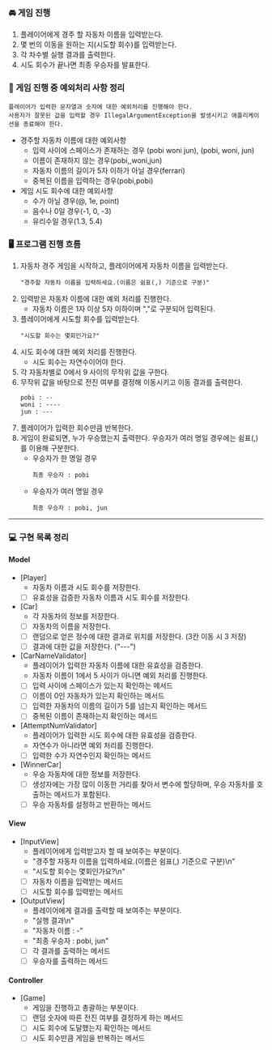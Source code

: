 ### 🚘 게임 진행
1. 플레이어에게 경주 할 자동차 이름을 입력받는다.
2. 몇 번의 이동을 원하는 지(시도할 회수)를 입력받는다.
3. 각 차수별 실행 결과를 출력한다.
4. 시도 회수가 끝나면 최종 우승자를 발표한다.

### 🚨 게임 진행 중 예외처리 사항 정리
```
플레이어가 입력한 문자열과 숫자에 대한 예외처리를 진행해야 한다. 
사용자가 잘못된 값을 입력할 경우 IllegalArgumentException을 발생시키고 애플리케이션을 종료해야 한다.
```
  - 경주할 자동차 이름에 대한 예외사항
    - 입력 사이에 스페이스가 존재하는 경우 (pobi woni jun), (pobi, woni, jun)
    - 이름이 존재하지 않는 경우(pobi,,woni,jun)
    - 자동차 이름의 길이가 5자 이하가 아닐 경우(ferrari)
    - 중복된 이름을 입력하는 경우(pobi,pobi)
  - 게임 시도 회수에 대한 예외사항
    - 수가 아닐 경우(@, 1e, point)
    - 음수나 0일 경우(-1, 0, -3)
    - 유리수일 경우(1.3, 5.4)

### 🖥️ 프로그램 진행 흐름
1. 자동차 경주 게임을 시작하고, 플레이어에게 자동차 이름을 입력받는다. 
    ``` 
    "경주할 자동차 이름을 입력하세요.(이름은 쉼표(,) 기준으로 구분)"
    ```
2. 입력받은 자동차 이름에 대한 예외 처리를 진행한다.
   - 자동차 이름은 1자 이상 5자 이하이며 ","로 구분되어 입력된다.
3. 플레이어에게 시도할 회수를 입력받는다.
    ```
    "시도할 회수는 몇회인가요?"
    ```
4. 시도 회수에 대한 예외 처리를 진행한다.
   - 시도 회수는 자연수이어야 한다.
5. 각 자동차별로 0에서 9 사이의 무작위 값을 구한다.
6. 무작위 값을 바탕으로 전진 여부를 결정해 이동시키고 이동 결과를 출력한다.
    ```
    pobi : --
    woni : ----
    jun : ---
    ```
7. 플레이어가 입력한 회수만큼 반복한다.
8. 게임이 완료되면, 누가 우승했는지 출력한다. 우승자가 여러 명일 경우에는 쉼표(,)를 이용해 구분한다.
   - 우승자가 한 명일 경우
     ```
     최종 우승자 : pobi
     ```
   - 우승자가 여러 명일 경우
     ```
     최종 우승자 : pobi, jun
     ```
---
### 💻 구현 목록 정리
#### Model
- [Player]
  - 자동차 이름과 시도 회수를 저장한다.
  - [ ] 유효성을 검증한 자동차 이름과 시도 회수를 저장한다.
- [Car]
  - 각 자동차의 정보를 저장한다.
  - [ ] 자동차의 이름을 저장한다.
  - [ ] 랜덤으로 얻은 정수에 대한 결과로 위치를 저장한다. (3칸 이동 시 3 저장)
  - [ ] 결과에 대한 값을 저장한다. ("---")
- [CarNameValidator]
  - 플레이어가 입력한 자동차 이름에 대한 유효성을 검증한다.
  - 자동차 이름이 1에서 5 사이가 아니면 예외 처리를 진행한다.
  - [ ] 입력 사이에 스페이스가 있는지 확인하는 메서드
  - [ ] 이름이 0인 자동차가 있는지 확인하는 메서드
  - [ ] 입력한 자동차의 이름의 길이가 5를 넘는지 확인하는 메서드
  - [ ] 중복된 이름이 존재하는지 확인하는 메서드
- [AttemptNumValidator]
  - 플레이어가 입력한 시도 회수에 대한 유효성을 검증한다.
  - 자연수가 아니라면 예외 처리를 진행한다.
  - [ ] 입력한 수가 자연수인지 확인하는 메서드
- [WinnerCar]
  - 우승 자동차에 대한 정보를 저장한다.
  - [ ] 생성자에는 가장 많이 이동한 거리를 찾아서 변수에 할당하며, 우승 자동차를 호출하는 메서드가 포함된다.
  - [ ] 우승 자동차를 설정하고 반환하는 메서드

#### View
- [InputView]
  - 플레이어에게 입력받고자 할 때 보여주는 부분이다.
  - "경주할 자동차 이름을 입력하세요.(이름은 쉼표(,) 기준으로 구분)\n"
  - "시도할 회수는 몇회인가요?\n"
  - [ ] 자동차 이름을 입력받는 메서드
  - [ ] 시도할 회수를 입력받는 메서드
- [OutputView]
  - 플레이어에게 결과를 출력할 때 보여주는 부분이다.
  - "실행 결과\n"
  - "자동차 이름 : -"
  - "최종 우승자 : pobi, jun"
  - [ ] 각 결과를 출력하는 메서드
  - [ ] 우승자를 출력하는 메서드

#### Controller
- [Game]
  - 게임을 진행하고 총괄하는 부분이다.
  - [ ] 랜덤 숫자에 따른 전진 여부를 결정하게 하는 메서드
  - [ ] 시도 회수에 도달했는지 확인하는 메서드
  - [ ] 시도 회수만큼 게임을 반복하는 메서드